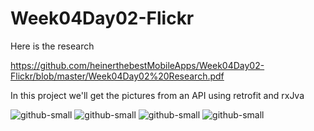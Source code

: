 # Week04Day02-Flickr

Here is the research 

https://github.com/heinerthebestMobileApps/Week04Day02-Flickr/blob/master/Week04Day02%20Research.pdf

In this project we'll get the pictures from an API using retrofit and rxJva

![github-small](https://github.com/heinerthebestMobileApps/Week04Day02-Flickr/blob/master/app/src/main/res/drawable/one.PNG)
![github-small](https://github.com/heinerthebestMobileApps/Week04Day02-Flickr/blob/master/app/src/main/res/drawable/two.PNG)
![github-small](https://github.com/heinerthebestMobileApps/Week04Day02-Flickr/blob/master/app/src/main/res/drawable/three.PNG)
![github-small](https://github.com/heinerthebestMobileApps/Week04Day02-Flickr/blob/master/app/src/main/res/drawable/four.PNG)
